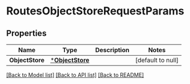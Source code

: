 # RoutesObjectStoreRequestParams

## Properties
Name | Type | Description | Notes
------------ | ------------- | ------------- | -------------
**ObjectStore** | [***ObjectStore**](.object_store.md) |  | [default to null]

[[Back to Model list]](../README.md#documentation-for-models) [[Back to API list]](../README.md#documentation-for-api-endpoints) [[Back to README]](../README.md)


